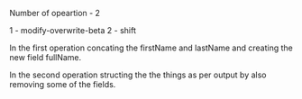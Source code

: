 Number of opeartion - 2

1 - modify-overwrite-beta
2 - shift 

In the first operation concating the firstName and lastName and creating the new field fullName.

In the second operation structing the the things as per output by also removing some of the fields. 
